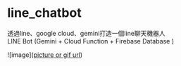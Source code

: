 # line_chatbot

透過line、google cloud、gemini打造一個line聊天機器人\
LINE Bot (Gemini + Cloud Function + Firebase Database )

![image]([picture or gif url](https://github.com/yi925/line_chatbot/blob/main/S__26730521.jpg))
